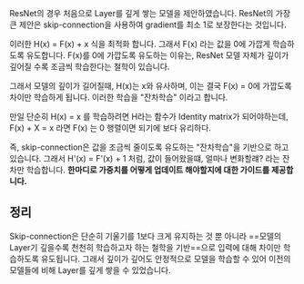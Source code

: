 ResNet의 경우 처음으로 Layer를 깊게 쌓는 모델을 제안하였습니다. ResNet의 가장 큰 제안은 skip-connection을 사용하여 gradient를 최소 1로 보장한다는 것입니다.

이러한 H(x) = F(x) + x 식을 최적화 합니다. 그래서 F(x) 라는 값을 0에 가깝게 학습하도록 유도합니다. F(x)를 0에 가깝도록 유도하는 이유는, ResNet 모델 자체가 깊이가 깊어질 수록 조금씩 학습한다는 철학이 있습니다.

그래서 모델의 깊이가 길어질때, H(x)는 x와 유사하며, 이는 결국 F(x) = 0에 가깝도록 차이만 학습하게 됩니다. 이러한 학습을 "잔차학습" 이라고 합니다.

만일 단순히 H(x) = x 를 학습하려면 H라는 함수가 Identity matrix가 되어야하는데, F(x) + X = x 라면 F(x) 는 0 행렬이면 되기에 보다 유리하다.

즉, skip-connection은 값을 조금씩 줄이도록 유도하는 "잔차학습"을 기반으로 하고 있습니다. 그래서 H'(x) = F'(x) + 1 처럼, 값이 들어왔을떄, 얼마나 변화할럐? 라는 잔차만 학습합니다. **한마디로 가중치를 어떻게 업데이트 해야할지에 대한 가이드를 제공합니다.**


## 정리
Skip-connection은 단순히 기울기를 1보다 크게 유지하는 것 뿐 아니라 ==모델의 Layer기 깊을수록 천천히 학습하고자 하는 철학을 기반==으로 입력에 대해 차이만 학습하도록 유도됩니다. 그래서 깊이가 깊어도 안정적으로 모델을 학습할 수 있어 이전의 모델들에 비해 Layer를 깊게 쌓을 수 있었습니다.